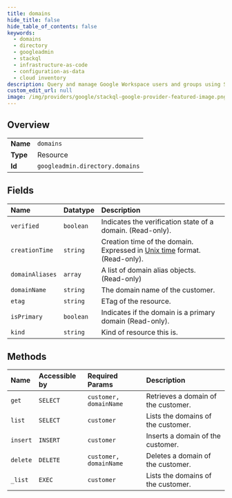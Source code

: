 ```yaml
---
title: domains
hide_title: false
hide_table_of_contents: false
keywords:
  - domains
  - directory
  - googleadmin    
  - stackql
  - infrastructure-as-code
  - configuration-as-data
  - cloud inventory
description: Query and manage Google Workspace users and groups using SQL.
custom_edit_url: null
image: /img/providers/google/stackql-google-provider-featured-image.png
---
```

  
    

## Overview
<table><tbody>
<tr><td><b>Name</b></td><td><code>domains</code></td></tr>
<tr><td><b>Type</b></td><td>Resource</td></tr>
<tr><td><b>Id</b></td><td><code>googleadmin.directory.domains</code></td></tr>
</tbody></table>

## Fields
| Name | Datatype | Description |
|:-----|:---------|:------------|
| `verified` | `boolean` | Indicates the verification state of a domain. (Read-only). |
| `creationTime` | `string` | Creation time of the domain. Expressed in [Unix time](https://en.wikipedia.org/wiki/Epoch_time) format. (Read-only). |
| `domainAliases` | `array` | A list of domain alias objects. (Read-only) |
| `domainName` | `string` | The domain name of the customer. |
| `etag` | `string` | ETag of the resource. |
| `isPrimary` | `boolean` | Indicates if the domain is a primary domain (Read-only). |
| `kind` | `string` | Kind of resource this is. |
## Methods
| Name | Accessible by | Required Params | Description |
|:-----|:--------------|:----------------|:------------|
| `get` | `SELECT` | `customer, domainName` | Retrieves a domain of the customer. |
| `list` | `SELECT` | `customer` | Lists the domains of the customer. |
| `insert` | `INSERT` | `customer` | Inserts a domain of the customer. |
| `delete` | `DELETE` | `customer, domainName` | Deletes a domain of the customer. |
| `_list` | `EXEC` | `customer` | Lists the domains of the customer. |
